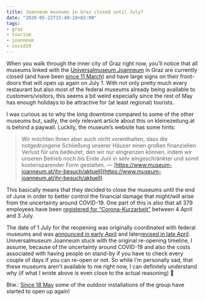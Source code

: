```yaml
---
title: Joanneum museums in Graz closed until July?
date: "2020-05-22T15:40:18+02:00"
tags:
- graz
- tourism
- joanneum
- covid19
---
```


When you walk through the inner city of Graz right now, you’ll notice that all museums linked with the [Universalmuseum Joanneum](https://www.museum-joanneum.at/) in Graz are currently closed (and have been [since 11 March](https://www.museum-joanneum.at/newsletter-mail/presse/2020/sperre-gilt-ab-11-maerz)) and have large signs on their front-doors that will open up again on July 1. With not only pretty much every restaurant but also most of the federal museums already being available to customers/visitors, this seems a bit weird especially since the rest of May has enough holidays to be attractive for (at least regional) tourists. 

I was curious as to why the long downtime compared to some of the other museums but, sadly, the only relevant article about this on kleinezeitung.at is behind a paywall. Luckily, the museum’s website has some hints:

> Wir möchten Ihnen aber auch nicht vorenthalten, dass die notgedrungene Schließung unserer Häuser einen großen finanziellen Verlust für uns bedeutet, den wir nur eingrenzen können, indem wir unseren Betrieb noch bis Ende Juni in sehr eingeschränkter und somit kostensparender Form gestalten.
> — [https://www.museum-joanneum.at/ihr-besuch/aktuell](https://www.museum-joanneum.at/ihr-besuch/aktuell)

This basically means that they decided to close the museums until the end of June in order to better control the financial damage that might/will arise from the uncertainty around COVID-19. One part of this is also that all 379 employees have been [registered for “Corona-Kurzarbeit”](https://www.museum-joanneum.at/newsletter-mail/presse/2020/379-mitarbeiterinnen-in-corona-kurzarbeit) between 4 April and 3 July.

The date of 1 July for the reopening was originally coordinated with federal museums and was [announced in early April](https://www.derstandard.at/story/2000116609831/vage-prognose-museen-oeffnen-wohl-ab-juli) and later[revised in late April](https://orf.at/stories/3162224/). Universalmuseum Joanneum stuck with the original re-opening timeline, I assume, because of the uncertainty around COVID-19 and also the costs associated with having people on stand-by if you have to check every couple of days if you can re-open or not. So while I’m personally sad, that these museums aren’t available to me right now, I can definitely understand why (if what I wrote above is even close to the actual reasoning) 🙂

Btw.: [Since 18 May](https://www.museum-joanneum.at/newsletter-mail/presse/universalmuseum-joanneum-oeffnet-schrittweise-ab-18-mai) some of the outdoor installations of the group have started to open up again!
